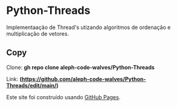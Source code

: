 # Python-Threads


Implementaação de Thread's utizando algoritmos de ordenação e multiplicação de vetores.

## Copy

Clone: **gh repo clone aleph-code-walves/Python-Threads**

Link: **(https://github.com/aleph-code-walves/Python-Threads/edit/main/)**

Este site foi construído usando [GitHub Pages](https://pages.github.com/).

